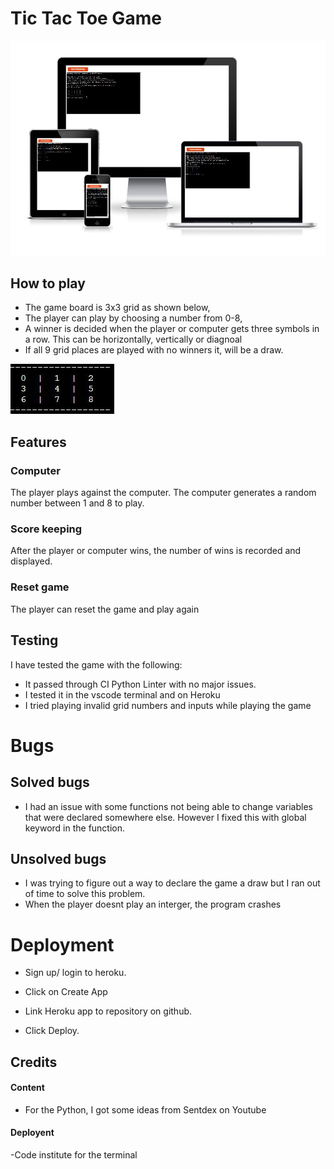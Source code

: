 # Tic Tac Toe Game

![Main](images/res.JPG)




## How to play


* The game board is 3x3 grid as shown below,
* The player can play by choosing a number from 0-8,
* A winner is decided when the player or computer gets
three symbols in a row. This can be horizontally, vertically or diagnoal
* If all 9 grid places are played with no winners it,
will be a draw.

![game](images/game-board.JPG)


## Features 

### Computer
The player plays against the computer. 
The computer generates a random number between 1 and 8 to play.

### Score keeping
After the player or computer wins, the number of wins is recorded and displayed.
### Reset game
The player can reset the game and play again



## Testing
I have tested the game with the following:

- It passed through CI Python Linter with no major issues.
- I tested it in the vscode terminal and on Heroku
- I tried playing invalid grid numbers and inputs while playing the game


# Bugs 
## Solved bugs
- I had an issue with some functions not being able to change variables that were declared somewhere else.
However I fixed this with global keyword in the function.

## Unsolved bugs 
- I was trying to figure out a way to declare the game a draw but I ran out of time to solve this problem.
- When the player doesnt play an interger, the program crashes


# Deployment 

- Sign up/ login to heroku.

- Click on Create App

- Link Heroku app to repository on github.

- Click Deploy.







## Credits

#### Content
- For the Python, I got some ideas from Sentdex on Youtube

#### Deployent
-Code institute for the terminal

